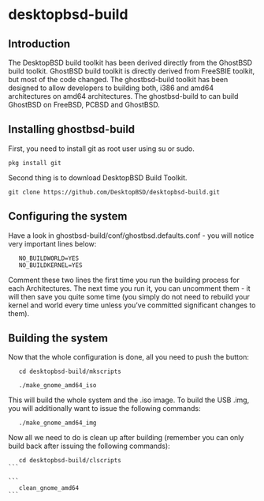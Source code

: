 desktopbsd-build
==============
## Introduction
The DesktopBSD build toolkit has been derived directly from the GhostBSD build toolkit.  GhostBSD build toolkit is directly derived from FreeSBIE toolkit, but most of the code changed.  The ghostbsd-build toolkit has been designed to allow developers to building both, i386 and amd64 architectures on amd64 architectures. The ghostbsd-build to can build GhostBSD on FreeBSD, PCBSD and GhostBSD.
## Installing ghostbsd-build
First, you need to install git as root user using su or sudo.
```
pkg install git
```
Second thing is to download DesktopBSD Build Toolkit.
```
git clone https://github.com/DesktopBSD/desktopbsd-build.git
```

## Configuring the system

Have a look in ghostbsd-build/conf/ghostbsd.defaults.conf - you will notice very important lines 
below:
```
   NO_BUILDWORLD=YES
   NO_BUILDKERNEL=YES
```
Comment these two lines the first time you run the building process for each Architectures. The next time you run it, 
you can uncomment them - it will then save you quite some time (you simply do not need to 
rebuild your kernel and world every time unless you’ve committed significant changes to them).

## Building the system

Now that the whole configuration is done, all you need to push the button:

```
   cd desktopbsd-build/mkscripts
```   

```   
   ./make_gnome_amd64_iso
```

This will build the whole system and the .iso image. To build the USB .img, you will 
additionally want to issue the following commands:

```
   ./make_gnome_amd64_img
```

Now all we need to do is clean up after building (remember you can only build back after 
issuing the following commands):

````
   cd desktopbsd-build/clscripts
```

```
   clean_gnome_amd64
```
